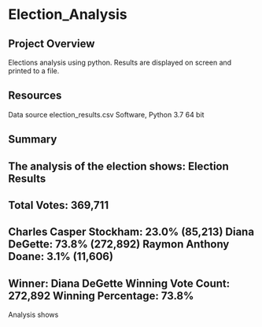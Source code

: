 # Election_Analysis
## Project Overview
Elections analysis using python.  Results are displayed on screen and printed to a file.

## Resources
Data source election_results.csv
Software, Python 3.7 64 bit

## Summary


The analysis of the election shows:
Election Results
-------------------------
Total Votes: 369,711
-------------------------
Charles Casper Stockham: 23.0% (85,213)
Diana DeGette: 73.8% (272,892)
Raymon Anthony Doane: 3.1% (11,606)
-------------------------
Winner: Diana DeGette
Winning Vote Count: 272,892
Winning Percentage: 73.8%
-------------------------

Analysis shows
